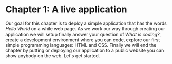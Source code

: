 # Chapter 1: A live application
Our goal for this chapter is to deploy a simple application that has the words *Hello World* on a while web page. As we work our way through creating our application we will setup finally answer your question of *What is coding?*, create a development environment where you can code, explore our first simple programming languages: HTML and CSS. Finally we will end the chapter by putting or deploying our application to a public website you can show anybody on the web. Let's get started.

